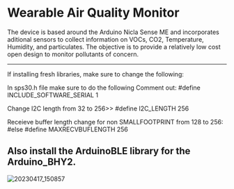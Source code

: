 # Wearable Air Quality Monitor
The device is based around the Arduino Nicla Sense ME  and incorporates aditional sensors to collect information on VOCs, CO2, Temperature, Humidity, and particulates. The objective is to provide a relatively low cost open design to monitor pollutants of concern.

----------------------
If installing fresh libraries, make sure to change the following:

In sps30.h file make sure to do the following
Comment out: 
#define INCLUDE_SOFTWARE_SERIAL 1

Change I2C length from 32 to 256>>
  #define I2C_LENGTH 256
  
Receieve buffer length change for non SMALLFOOTPRINT from 128 to 256:
#else
#define MAXRECVBUFLENGTH 256

Also install the ArduinoBLE library for the Arduino_BHY2.
----------------------


![20230417_150857](https://user-images.githubusercontent.com/77997125/233186958-e2798079-1cbf-4580-a4c5-0dc3406ac8f2.jpg)
